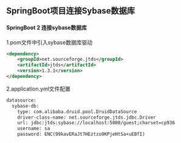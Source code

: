 ## SpringBoot项目连接Sybase数据库

#### SpringBoot 2 连接sybase数据库

1.pom文件中引入sybase数据库驱动

````xml
<dependency>
    <groupId>net.sourceforge.jtds</groupId>
    <artifactId>jtds</artifactId>
    <version>1.3.1</version>
</dependency>
````

2.application.yml文件配置

````xml
datasource:
  sybase-db:
    type: com.alibaba.druid.pool.DruidDataSource
    driver-class-name: net.sourceforge.jtds.jdbc.Driver
    url: jdbc:jtds:sybase://localhost:5000/guest;charset=cp936
    username: sa
    password: ENC(99kavERaJt7HEztzo9KPjeHtSa+uEBfI)
````
